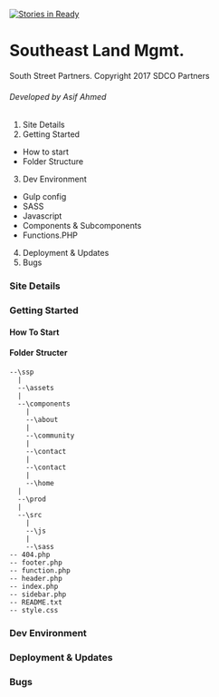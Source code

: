 [![Stories in Ready](https://badge.waffle.io/sdco-partners/south-street-partners.png?label=ready&title=Ready)](https://waffle.io/sdco-partners/south-street-partners)
# Southeast Land Mgmt.
South Street Partners. Copyright 2017 SDCO Partners
###### Developed by Asif Ahmed

1. Site Details
2. Getting Started 
  * How to start 
  * Folder Structure
3. Dev Environment
  * Gulp config
  * SASS
  * Javascript 
  * Components & Subcomponents
  * Functions.PHP
4. Deployment & Updates
5. Bugs 


### Site Details


### Getting Started

#### How To Start

#### Folder Structer


```
--\ssp
  |
  --\assets
  | 
  --\components
    | 
    --\about
    | 
    --\community
    | 
    --\contact
    | 
    --\contact
    |
    --\home
  |
  --\prod
  |
  --\src
    | 
    --\js
    | 
    --\sass
-- 404.php
-- footer.php
-- function.php
-- header.php
-- index.php
-- sidebar.php
-- README.txt
-- style.css 
```

### Dev Environment


### Deployment & Updates


### Bugs